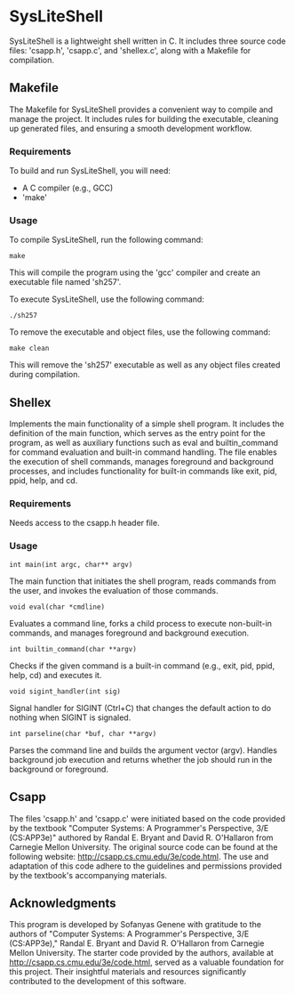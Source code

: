 # SysLiteShell
SysLiteShell is a lightweight shell written in C. It includes three source code files: 'csapp.h', 'csapp.c', and 'shellex.c', along with a Makefile for compilation.

## Makefile 
The Makefile for SysLiteShell provides a convenient way to compile and manage the project. It includes rules for building the executable, cleaning up generated files, and ensuring a smooth development workflow.

### Requirements
To build and run SysLiteShell, you will need:

- A C compiler (e.g., GCC)
- 'make'

### Usage
To compile SysLiteShell, run the following command:
```
make
```
This will compile the program using the 'gcc' compiler and create an executable file named 'sh257'.

To execute SysLiteShell, use the following command:
```
./sh257
```

To remove the executable and object files, use the following command:
```
make clean
```
This will remove the 'sh257' executable as well as any object files created during compilation.


## Shellex 
Implements the main functionality of a simple shell program. It includes the definition of the main function, which serves as the entry point for the program, as well as auxiliary functions such as eval and builtin_command for command evaluation and built-in command handling. The file enables the execution of shell commands, manages foreground and background processes, and includes functionality for built-in commands like exit, pid, ppid, help, and cd.

### Requirements 
Needs access to the csapp.h header file.

### Usage

```
int main(int argc, char** argv)
```
The main function that initiates the shell program, reads commands from the user, and invokes the evaluation of those commands.

```
void eval(char *cmdline)
```
Evaluates a command line, forks a child process to execute non-built-in commands, and manages foreground and background execution.

```
int builtin_command(char **argv)
```
Checks if the given command is a built-in command (e.g., exit, pid, ppid, help, cd) and executes it.

```
void sigint_handler(int sig)
```
Signal handler for SIGINT (Ctrl+C) that changes the default action to do nothing when SIGINT is signaled.

```
int parseline(char *buf, char **argv)
```
Parses the command line and builds the argument vector (argv). Handles background job execution and returns whether the job should run in the background or foreground.

## Csapp
The files 'csapp.h' and 'csapp.c' were initiated based on the code provided by the textbook "Computer Systems: A Programmer's Perspective, 3/E (CS:APP3e)" authored by Randal E. Bryant and David R. O'Hallaron from Carnegie Mellon University. The original source code can be found at the following website: http://csapp.cs.cmu.edu/3e/code.html. The use and adaptation of this code adhere to the guidelines and permissions provided by the textbook's accompanying materials.

## Acknowledgments

This program is developed by Sofanyas Genene with gratitude to the authors of "Computer Systems: A Programmer's Perspective, 3/E (CS:APP3e)," Randal E. Bryant and David R. O'Hallaron from Carnegie Mellon University. The starter code provided by the authors, available at http://csapp.cs.cmu.edu/3e/code.html, served as a valuable foundation for this project. Their insightful materials and resources significantly contributed to the development of this software.
